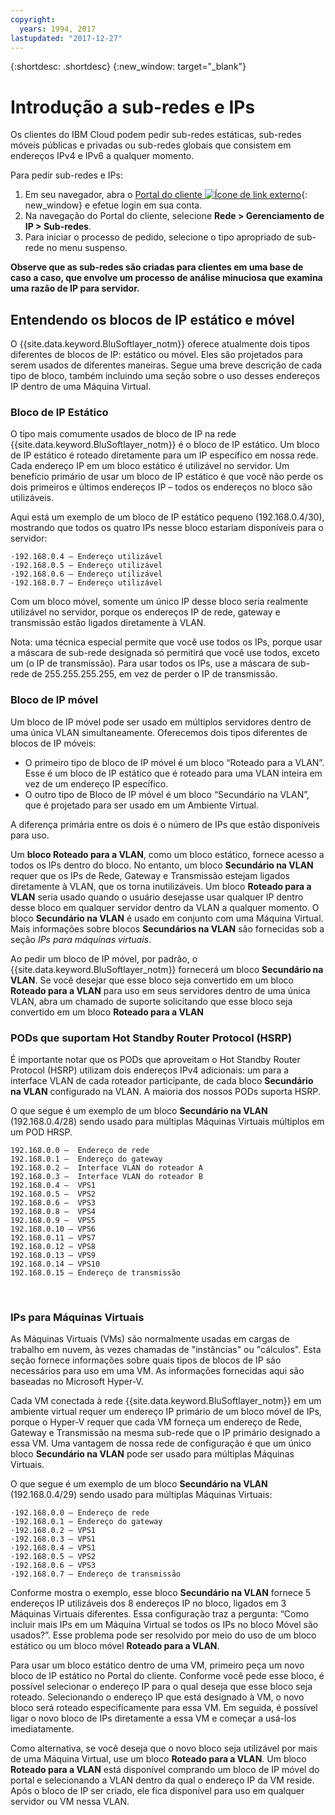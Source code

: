 ```yaml
---
copyright:
  years: 1994, 2017
lastupdated: "2017-12-27"
---
```

{:shortdesc: .shortdesc}
{:new_window: target="_blank"}

# Introdução a sub-redes e IPs

Os clientes do IBM Cloud podem pedir sub-redes estáticas, sub-redes móveis públicas e privadas ou sub-redes globais que consistem em endereços IPv4 e IPv6 a qualquer momento. 

Para pedir sub-redes e IPs:

1. Em seu navegador, abra o [Portal do cliente ![Ícone de link externo](../../icons/launch-glyph.svg "Ícone de link externo")](https://control.softlayer.com/){: new_window} e efetue login em sua conta.
2. Na navegação do Portal do cliente, selecione **Rede > Gerenciamento de IP > Sub-redes**.
3. Para iniciar o processo de pedido, selecione o tipo apropriado de sub-rede no menu suspenso. 

**Observe que as sub-redes são criadas para clientes em uma base de caso a caso, que envolve um processo de análise minuciosa que examina uma razão de IP para servidor.**

## Entendendo os blocos de IP estático e móvel
O {{site.data.keyword.BluSoftlayer_notm}} oferece atualmente dois tipos diferentes de blocos de IP: estático ou móvel. Eles são projetados para serem usados de diferentes maneiras. Segue uma breve descrição de cada tipo de bloco, também incluindo uma seção sobre o uso desses endereços IP dentro de uma Máquina Virtual.  
### Bloco de IP Estático
O tipo mais comumente usados de bloco de IP na rede {{site.data.keyword.BluSoftlayer_notm}} é o bloco de IP estático. Um bloco de IP estático é roteado diretamente para um IP específico em nossa rede. Cada endereço IP em um bloco estático é utilizável no servidor. Um benefício primário de usar um bloco de IP estático é que você não perde os dois primeiros e últimos endereços IP – todos os endereços no bloco são utilizáveis. 

Aqui está um exemplo de um bloco de IP estático pequeno (192.168.0.4/30), mostrando que todos os quatro IPs nesse bloco estariam disponíveis para o servidor:
```
·192.168.0.4 – Endereço utilizável
·192.168.0.5 – Endereço utilizável
·192.168.0.6 – Endereço utilizável
·192.168.0.7 – Endereço utilizável
```
Com um bloco móvel, somente um único IP desse bloco seria realmente utilizável no servidor, porque os endereços IP de rede, gateway e transmissão estão ligados diretamente à VLAN.  

Nota: uma técnica especial permite que você use todos os IPs, porque usar a máscara de sub-rede designada só permitirá que você use todos, exceto um (o IP de transmissão). Para usar todos os IPs, use a máscara de sub-rede de 255.255.255.255, em vez de perder o IP de transmissão.

### Bloco de IP móvel
Um bloco de IP móvel pode ser usado em múltiplos servidores dentro de uma única VLAN simultaneamente. Oferecemos dois tipos diferentes de blocos de IP móveis:

 * O primeiro tipo de bloco de IP móvel é um bloco “Roteado para a VLAN”. Esse é um bloco de IP estático que é roteado para uma VLAN inteira em vez de um endereço IP específico.
 * O outro tipo de Bloco de IP móvel é um bloco “Secundário na VLAN”, que é projetado para ser usado em um Ambiente Virtual.
 
A diferença primária entre os dois é o número de IPs que estão disponíveis para uso. 

Um **bloco Roteado para a VLAN**, como um bloco estático, fornece acesso a todos os IPs dentro do bloco. No entanto, um bloco **Secundário na VLAN** requer que os IPs de Rede, Gateway e Transmissão estejam ligados diretamente à VLAN, que os torna inutilizáveis. Um bloco **Roteado para a VLAN** seria usado quando o usuário desejasse usar qualquer IP dentro desse bloco em qualquer servidor dentro da VLAN a qualquer momento. O bloco **Secundário na VLAN** é usado em conjunto com uma Máquina Virtual. Mais informações sobre blocos **Secundários na VLAN** são fornecidas sob a seção _IPs para máquinas virtuais_.

Ao pedir um bloco de IP móvel, por padrão, o {{site.data.keyword.BluSoftlayer_notm}} fornecerá um bloco **Secundário na VLAN**. Se você desejar que esse bloco seja convertido em um bloco **Roteado para a VLAN** para uso em seus servidores dentro de uma única VLAN, abra um chamado de suporte solicitando que esse bloco seja convertido em um bloco **Roteado para a VLAN**

### PODs que suportam Hot Standby Router Protocol (HSRP)

É importante notar que os PODs que aproveitam o Hot Standby Router Protocol (HSRP) utilizam dois endereços IPv4 adicionais: um para a interface VLAN de cada roteador participante, de cada bloco **Secundário na VLAN** configurado na VLAN. A maioria dos nossos PODs suporta HSRP.

O que segue é um exemplo de um bloco **Secundário na VLAN** (192.168.0.4/28) sendo usado para múltiplas Máquinas Virtuais múltiplos em um POD HRSP.
```
192.168.0.0 –  Endereço de rede
192.168.0.1 –  Endereço do gateway
192.168.0.2 –  Interface VLAN do roteador A
192.168.0.3 –  Interface VLAN do roteador B
192.168.0.4 –  VPS1
192.168.0.5 –  VPS2
192.168.0.6 –  VPS3
192.168.0.8 –  VPS4
192.168.0.9 –  VPS5
192.168.0.10 – VPS6
192.168.0.11 – VPS7
192.168.0.12 – VPS8
192.168.0.13 – VPS9
192.168.0.14 – VPS10
192.168.0.15 – Endereço de transmissão
```
 
### IPs para Máquinas Virtuais
As Máquinas Virtuais (VMs) são normalmente usadas em cargas de trabalho em nuvem, às vezes chamadas de "instâncias" ou "cálculos". Esta seção fornece informações sobre quais tipos de blocos de IP são necessários para uso em uma VM. As informações fornecidas aqui são baseadas no Microsoft Hyper-V.

Cada VM conectada à rede {{site.data.keyword.BluSoftlayer_notm}} em um ambiente virtual requer um endereço IP primário de um bloco móvel de IPs, porque o Hyper-V requer que cada VM forneça um endereço de Rede, Gateway e Transmissão na mesma sub-rede que o IP primário designado a essa VM. Uma vantagem de nossa rede de configuração é que um único bloco **Secundário na VLAN** pode ser usado para múltiplas Máquinas Virtuais. 

O que segue é um exemplo de um bloco **Secundário na VLAN** (192.168.0.4/29) sendo usado para múltiplas Máquinas Virtuais:
```
·192.168.0.0 – Endereço de rede
·192.168.0.1 – Endereço do gateway
·192.168.0.2 – VPS1
·192.168.0.3 – VPS1
·192.168.0.4 – VPS1
·192.168.0.5 – VPS2
·192.168.0.6 – VPS3
·192.168.0.7 – Endereço de transmissão
```
Conforme mostra o exemplo, esse bloco **Secundário na VLAN** fornece 5 endereços IP utilizáveis dos 8 endereços IP no bloco, ligados em 3 Máquinas Virtuais diferentes. Essa configuração traz a pergunta: “Como incluir mais IPs em um Máquina Virtual se todos os IPs no bloco Móvel são usados?”. Esse problema pode ser resolvido por meio do uso de um bloco estático ou um bloco móvel **Roteado para a VLAN**.

Para usar um bloco estático dentro de uma VM, primeiro peça um novo bloco de IP estático no Portal do cliente. Conforme você pede esse bloco, é possível selecionar o endereço IP para o qual deseja que esse bloco seja roteado. Selecionando o endereço IP que está designado à VM, o novo bloco será roteado especificamente para essa VM. Em seguida, é possível ligar o novo bloco de IPs diretamente a essa VM e começar a usá-los imediatamente.

Como alternativa, se você deseja que o novo bloco seja utilizável por mais de uma Máquina Virtual, use um bloco **Roteado para a VLAN**. Um bloco **Roteado para a VLAN** está disponível comprando um bloco de IP móvel do portal e selecionando a VLAN dentro da qual o endereço IP da VM reside. Após o bloco de IP ser criado, ele fica disponível para uso em qualquer servidor ou VM nessa VLAN.
